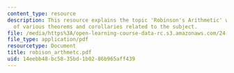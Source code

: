 ```yaml
---
content_type: resource
description: This resource explains the topic 'Robinson's Arithmetic' with the proofs
  of various theorems and corollaries related to the subject.
file: /media/https%3A/open-learning-course-data-rc.s3.amazonaws.com/24-242-logic-ii-spring-2004/14eebb48bc5835bd1b0286b965aff439_robison_arthmetc.pdf
file_type: application/pdf
resourcetype: Document
title: robison_arthmetc.pdf
uid: 14eebb48-bc58-35bd-1b02-86b965aff439
---
```

